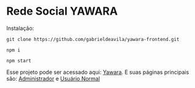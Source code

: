 # Rede Social YAWARA


Instalação:
```
git clone https://github.com/gabrieldeavila/yawara-frontend.git

npm i

npm start
```

Esse projeto pode ser acessado aqui: [Yawara](https://yawara-frontend.vercel.app/).
E suas páginas principais são:
[Administrador](http://localhost:3000/admin/account) e
[Usuário Normal](http://localhost:3000/account)
